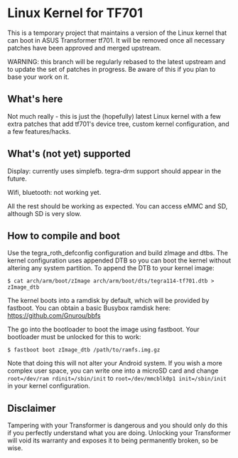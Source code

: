 Linux Kernel for TF701
======================
This is a temporary project that maintains a version of the Linux kernel that can boot in ASUS Transformer tf701. It will be removed once all necessary patches have been approved and merged upstream.

WARNING: this branch will be regularly rebased to the latest upstream and to update the set of patches in progress. Be aware of this if you plan to base your work on it.

What's here
-----------
Not much really - this is just the (hopefully) latest Linux kernel with a few extra patches that add tf701's device tree, custom kernel configuration, and a few features/hacks.

What's (not yet) supported
--------------------------
Display: currently uses simplefb. tegra-drm support should appear in the future.

Wifi, bluetooth: not working yet.

All the rest should be working as expected. You can access eMMC and SD, although SD is very slow.

How to compile and boot
-----------------------
Use the tegra\_roth\_defconfig configuration and build zImage and dtbs. The kernel configuration uses appended DTB so you can boot the kernel without altering any system partition. To append the DTB to your kernel image:

    $ cat arch/arm/boot/zImage arch/arm/boot/dts/tegra114-tf701.dtb > zImage_dtb

The kernel boots into a ramdisk by default, which will be provided by fastboot. You can obtain a basic Busybox ramdisk here: https://github.com/Gnurou/bbfs

The go into the bootloader to boot the image using fastboot. Your bootloader must be unlocked for this to work:

    $ fastboot boot zImage_dtb /path/to/ramfs.img.gz

Note that doing this will not alter your Android system. If you wish a more complex user space, you can write one into a microSD card and change `root=/dev/ram rdinit=/sbin/init` to `root=/dev/mmcblk0p1 init=/sbin/init` in your kernel configuration.

Disclaimer
----------
Tampering with your Transformer is dangerous and you should only do this if you perfectly understand what you are doing. Unlocking your Transformer will void its warranty and exposes it to being permanently broken, so be wise.
